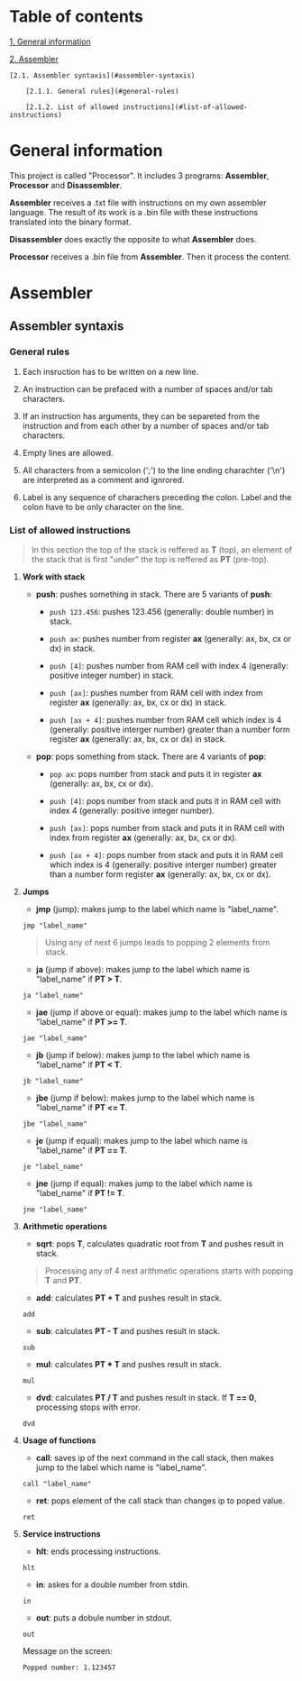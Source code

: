 # Table of contents

[1. General information](#general-information)

[2. Assembler](#assembler)

    [2.1. Assembler syntaxis](#assembler-syntaxis)

        [2.1.1. General rules](#general-rules)

        [2.1.2. List of allowed instructions](#list-of-allowed-instructions)


# General information

This project is called "Processor". It includes 3 programs: **Assembler**, **Processor** and **Disassembler**.

**Assembler** receives a .txt file with instructions on my own assembler language. The result of its work is a .bin file with these instructions translated into the binary format.

**Disassembler** does exactly the opposite to what **Assembler** does.

**Processor** receives a .bin file from **Assembler**. Then it process the content.

# Assembler

## Assembler syntaxis

### General rules

1. Each insruction has to be written on a new line.

2. An instruction can be prefaced with a number of spaces and/or tab characters.

3. If an instruction has arguments, they can be separeted from the instruction and from each other by a number of spaces and/or tab characters.

4. Empty lines are allowed.

5. All characters from a semicolon (';') to the line ending charachter ('\n') are interpreted as a comment and ignrored.

6. Label is any sequence of charachers preceding the colon. Label and the colon have to be only character on the line.

### List of allowed instructions

> In this section the top of the stack is reffered as **T** (top), an element of the stack that is first "under" the top is reffered as **PT** (pre-top).

1. **Work with stack**

    - **push**: pushes something in stack. There are 5 variants of **push**:

        * `push 123.456`: pushes 123.456 (generally: double number) in stack.

        * `push ax`: pushes number from register **ax** (generally: ax, bx, cx or dx) in stack.

        * `push [4]`: pushes number from RAM cell with index 4 (generally: positive integer number) in stack.

        * `push [ax]`: pushes number from RAM cell with index from register **ax** (generally: ax, bx, cx or dx) in stack.

        * `push [ax + 4]`: pushes number from RAM cell which index is 4 (generally: positive interger number) greater than a number form register 
        **ax** (generally: ax, bx, cx or dx) in stack.
    
    - **pop**: pops something from stack. There are 4 variants of **pop**:

        * `pop ax`: pops number from stack and puts it in register **ax** (generally: ax, bx, cx or dx).

        * `push [4]`: pops number from stack and puts it in RAM cell with index 4 (generally: positive integer number).

        * `push [ax]`: pops number from stack and puts it in RAM cell with index from register **ax** (generally: ax, bx, cx or dx).

        *  `push [ax + 4]`: pops number from stack and puts it in RAM cell which index is 4 (generally: positive interger number) greater than a number form register **ax** (generally: ax, bx, cx or dx).

2. **Jumps**

    - **jmp** (jump): makes jump to the label which name is "label_name".

    `jmp "label_name"`

    > Using any of next 6 jumps leads to popping 2 elements from stack.

    - **ja** (jump if above): makes jump to the label which name is "label_name" if **PT > T**.

    `ja "label_name"`

    - **jae** (jump if above or equal): makes jump to the label which name is "label_name" if **PT >= T**.

    `jae "label_name"`

    - **jb** (jump if below): makes jump to the label which name is "label_name" if **PT < T**.

    `jb "label_name"`

    - **jbe** (jump if below): makes jump to the label which name is "label_name" if **PT <= T**.

    `jbe "label_name"`

    - **je** (jump if equal): makes jump to the label which name is "label_name" if **PT == T**.

    `je "label_name"`

    - **jne** (jump if equal): makes jump to the label which name is "label_name" if **PT != T**.

    `jne "label_name"`

3. **Arithmetic operations**

    - **sqrt**: pops **T**, calculates quadratic root from **T** and pushes result in stack.

    > Processing any of 4 next arithmetic operations starts with popping **T** and **PT**.
    
    - **add**: calculates **PT + T** and pushes result in stack.

    `add`

    - **sub**: calculates **PT - T** and pushes result in stack.

    `sub`

    - **mul**: calculates **PT * T** and pushes result in stack.

    `mul`

    - **dvd**: calculates **PT / T** and pushes result in stack. If **T == 0**, processing stops with error.

    `dvd`

4. **Usage of functions**

    - **call**: saves ip of the next command in the call stack, then makes jump to the label which name is "label_name".

    `call "label_name"`

    - **ret**: pops element of the call stack than changes ip to poped value.

    `ret`

5. **Service instructions**

    - **hlt**: ends processing instructions.

    `hlt`

    - **in**: askes for a double number from stdin.

    `in`

    - **out**: puts a dobule number in stdout.

    `out`

    Message on the screen:

    `Popped number: 1.123457`

